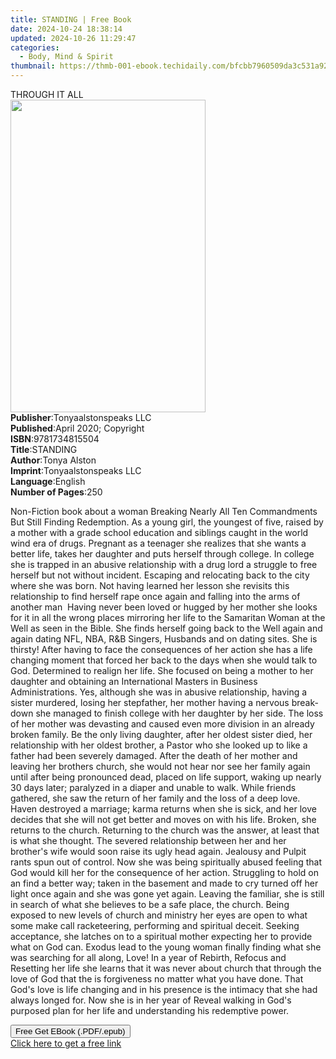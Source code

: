 ```yaml
---
title: STANDING | Free Book
date: 2024-10-24 18:38:14
updated: 2024-10-26 11:29:47
categories:
  - Body, Mind & Spirit
thumbnail: https://thmb-001-ebook.techidaily.com/bfcbb7960509da3c531a927256ee0d7c744651924a6e7c511f375af80e7f098f.jpg
---
```

<main id="book-container">
  <div class="flex flex-col">
    <div class="book-brief flex-1 py-6 px-4 sm:p-6 md:py-10 md:px-8">
      <!-- brief-->
      <div class="book-brief-main">THROUGH IT ALL</div>
    </div>
    <div
      class="book-meta-info flex-1 grid gap-4 col-start-1 col-end-3 row-start-1 sm:mb-6 sm:grid-cols-4 lg:gap-6 lg:col-start-2 lg:row-end-6 lg:row-span-6 lg:mb-0"
    >
      <div
        class="book-meta-info-left place-content-center mt-4 p-4 text-sm leading-6 col-start-2 col-span-2 dark:text-slate-400"
      >
        <img
          class="w-full h-500 object-cover rounded-lg sm:h-255 sm:col-span-2 lg:col-span-full"
          src="https://img-001-ebook.techidaily.com/058244c3c4f56b8b6b53613d6d332280913ee5cff20035b91b6ae1d8e0269b4e.jpg"
          alt=""
          width="312"
          height="500"
        />
      </div>
      <div
        class="book-meta-info-right mt-2 col-start-1 row-start-2 col-span-3 self-center"
      >
        <!-- meta data  -->
        <div class="flex flex-col px-4 md:px-8">
          <div class="flex-1">
            <strong>Publisher</strong>:<span class="px-2"
              >Tonyaalstonspeaks LLC</span
            >
          </div>
          <div class="flex-1">
            <strong>Published</strong>:<span class="px-2"
              >April 2020; Copyright</span
            >
          </div>
          <div class="flex-1">
            <strong>ISBN</strong>:<span class="px-2">9781734815504</span>
          </div>
          <div class="flex-1">
            <strong>Title</strong>:<span class="px-2">STANDING</span>
          </div>
          <div class="flex-1">
            <strong>Author</strong>:<span class="px-2">Tonya Alston</span>
          </div>
          <div class="flex-1">
            <strong>Imprint</strong>:<span class="px-2"
              >Tonyaalstonspeaks LLC</span
            >
          </div>
          <div class="flex-1">
            <strong>Language</strong>:<span class="px-2">English</span>
          </div>
          <div class="flex-1">
            <strong>Number of Pages</strong>:<span class="px-2">250</span>
          </div>
        </div>
      </div>
    </div>
    <div class="book-description flex-1 py-6 px-4 sm:p-6 md:py-10 md:px-8">
      <div class="book-description-main">
        <div accordion-content="" id="description">
          <p>
            Non-Fiction book about a woman Breaking Nearly All Ten Commandments
            But Still Finding Redemption. As a young girl, the youngest of five,
            raised by a mother with a grade school education and siblings caught
            in the world wind era of drugs. Pregnant as a teenager she realizes
            that she wants a better life, takes her daughter and puts herself
            through college. In college she is trapped in an abusive
            relationship with a drug lord a struggle to free herself but not
            without incident. Escaping and relocating back to the city where she
            was born. Not having learned her lesson she revisits this
            relationship to find herself rape once again and falling into the
            arms of another man&nbsp; Having never been loved or hugged by her
            mother she looks for it in all the wrong places mirroring her life
            to the Samaritan Woman at the Well as seen in the Bible. She finds
            herself going back to the Well again and again dating NFL, NBA,
            R&amp;B Singers, Husbands and on dating sites. She is thirsty! After
            having to face the consequences of her action she has a life
            changing moment that forced her back to the days when she would talk
            to God.&nbsp;Determined to realign her life. She focused on being a
            mother to her daughter and obtaining an International Masters in
            Business Administrations. Yes, although she was in abusive
            relationship, having a sister murdered, losing her stepfather, her
            mother having a nervous break-down she managed to finish college
            with her daughter by her side. The loss of her mother was devasting
            and caused even more division in an already broken family. Be the
            only living daughter, after her oldest sister died, her relationship
            with her oldest brother, a Pastor who she looked up to like a father
            had been severely damaged. After the death of her mother and leaving
            her brothers church, she would not hear nor see her family again
            until after being pronounced dead, placed on life support, waking up
            nearly 30 days later; paralyzed in a diaper and unable to walk.
            While friends gathered, she saw the return of her family and the
            loss of a deep love. Haven destroyed a marriage; karma returns when
            she is sick, and her love decides that she will not get better and
            moves on with his life. Broken, she returns to the
            church.&nbsp;Returning to the church was the answer, at least that
            is what she thought. The severed relationship between her and her
            brother's wife would soon raise its ugly head again. Jealousy and
            Pulpit rants spun out of control. Now she was being spiritually
            abused feeling that God would kill her for the consequence of her
            action. Struggling to hold on an find a better way; taken in the
            basement and made to cry turned off her light once again and she was
            gone yet again.&nbsp;Leaving the familiar, she is still in search of
            what she believes to be a safe place, the church. Being exposed to
            new levels of church and ministry her eyes are open to what some
            make call racketeering, performing and spiritual deceit. Seeking
            acceptance, she latches on to a spiritual mother expecting her to
            provide what on God can. Exodus lead to the young woman finally
            finding what she was searching for all along, Love! In a year of
            Rebirth, Refocus and Resetting her life she learns that it was never
            about church that through the love of God that the is forgiveness no
            matter what you have done. That God's love is life changing and in
            his presence is the intimacy that she had always longed for. Now she
            is in her year of Reveal walking in God's purposed plan for her life
            and understanding his redemptive power.
          </p>
        </div>
        <div class="accordion-fader"></div>
      </div>
    </div>
    <div class="book-excerpts flex-1 py-6 px-4 sm:p-6 md:py-10 md:px-8"></div>
    <div
      class="book-about-author flex-1 py-6 px-4 sm:p-6 md:py-10 md:px-8"
    ></div>
    <div class="book-free-get flex-1 py-6 px-4 sm:p-6 md:py-10 md:px-8">
      <button
        id="btn-free-get"
        class="bg-blue-500 hover:bg-blue-700 text-white font-bold py-2 px-4 rounded"
      >
        Free Get EBook (.PDF/.epub)
      </button>
      <div id="countdown-display" class="px-2 text-lg mt-2"></div>
      <a
        id="free-link"
        class="hidden bg-blue-500 hover:bg-blue-700 text-white font-bold py-2 px-4 rounded"
        href="https://www.ebooks.com/en-us/book/209983484/standing/tonya-alston/"
        target="_blank"
        >Click here to get a free link</a
      >
    </div>
    <script>
      let countdownTime = 0;
      let countdownInterval = null;
      document
        .getElementById('btn-free-get')
        .addEventListener('click', startCountdown);
      function startCountdown() {
        countdownTime = new Date().getTime() + 60000 * 3;
        countdownInterval = setInterval(updateCountdown, 1000);
        document.getElementById('btn-free-get').disabled = true;
        document
          .getElementById('btn-free-get')
          .classList.add('bg-gray-500', 'cursor-not-allowed');
      }
      function updateCountdown() {
        let currentTime = new Date().getTime();
        let timeLeft = countdownTime - currentTime;
        let secondsLeft = Math.floor(timeLeft / 1000);
        document.getElementById('countdown-display').innerHTML =
          `Remaining time: ${secondsLeft} seconds.`;
        if (secondsLeft <= 0) {
          clearInterval(countdownInterval);
          document.getElementById('btn-free-get').classList.add('hidden');
          document.getElementById('free-link').classList.remove('hidden');
          document.getElementById('countdown-display').innerHTML = '';
        }
      }
    </script>
  </div>
</main>
